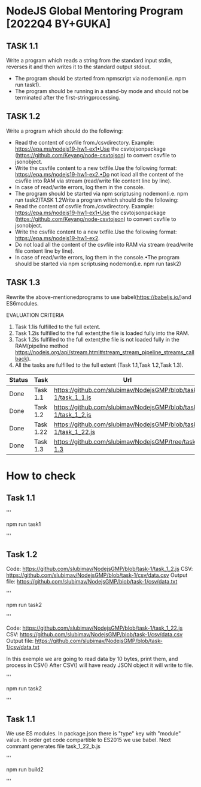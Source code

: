 # NodeJS Global Mentoring Program [2022Q4 BY+GUKA]
## TASK 1.1
Write a program which reads a string from the standard input stdin, reverses it and then writes it to the standard output stdout.
- The program should be started from npmscript via nodemon(i.e. npm run task1).
- The program should be running in a stand-by mode and should not be terminated after the first-stringprocessing.

## TASK 1.2
Write a program which should do the following:
- Read the content of csvfile from./csvdirectory. Example: https://epa.ms/nodejs19-hw1-ex1•Use the csvtojsonpackage (https://github.com/Keyang/node-csvtojson) to convert csvfile to jsonobject.
- Write the csvfile content to a new txtfile.Use the following format: https://epa.ms/nodejs19-hw1-ex2.•Do not load all the content of the csvfile into RAM via stream (read/write file content line by line).
- In case of read/write errors, log them in the console.
- The program should be started via npm scriptusing nodemon(i.e. npm run task2)TASK 1.2Write a program which should do the following:
- Read the content of csvfile from./csvdirectory. Example: https://epa.ms/nodejs19-hw1-ex1•Use the csvtojsonpackage (https://github.com/Keyang/node-csvtojson) to convert csvfile to jsonobject.
- Write the csvfile content to a new txtfile.Use the following format: https://epa.ms/nodejs19-hw1-ex2.
- Do not load all the content of the csvfile into RAM via stream (read/write file content line by line).
- In case of read/write errors, log them in the console.•The program should be started via npm scriptusing nodemon(i.e. npm run task2)

## TASK 1.3
Rewrite the above-mentionedprograms to use babel(https://babeljs.io/)and ES6modules.

EVALUATION CRITERIA
 1. Task 1.1is fulfilled to the full extent.
 2. Task 1.2is fulfilled to the full extent;the file is loaded fully into the RAM.
 3. Task 1.2is fulfilled to the full extent;the file is not loaded fully in the RAM(pipeline method https://nodejs.org/api/stream.html#stream_stream_pipeline_streams_callback).
 4. All the tasks are fulfilled to the full extent (Task 1.1,Task 1.2,Task 1.3).

Status | Task | Url
-----|-----|--------
Done | Task 1.1 | https://github.com/slubimav/NodejsGMP/blob/task-1/task_1_1.js
Done | Task 1.2 | https://github.com/slubimav/NodejsGMP/blob/task-1/task_1_2.js
Done | Task 1.22 | https://github.com/slubimav/NodejsGMP/blob/task-1/task_1_22.js
Done | Task 1.3 | https://github.com/slubimav/NodejsGMP/tree/task-1.3

# How to check

## Task 1.1

'''

npm run task1

'''

## Task 1.2

Code: https://github.com/slubimav/NodejsGMP/blob/task-1/task_1_2.js
CSV: https://github.com/slubimav/NodejsGMP/blob/task-1/csv/data.csv
Output file: https://github.com/slubimav/NodejsGMP/blob/task-1/csv/data.txt


'''

npm run task2

'''

Code: https://github.com/slubimav/NodejsGMP/blob/task-1/task_1_22.js
CSV: https://github.com/slubimav/NodejsGMP/blob/task-1/csv/data.csv
Output file: https://github.com/slubimav/NodejsGMP/blob/task-1/csv/data.txt

In this exemple we are going to read data by 10 bytes, print them, and process in CSV()
After CSV() will have ready JSON object it will write to file.


'''

npm run task2

'''

## Task 1.1

We use ES modules. In package.json there is "type" key with "module" value.
In order get code compartible to ES2015 we use babel.
Next commant generates file task_1_22_b.js

'''

npm run build2

'''